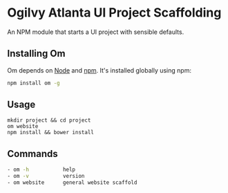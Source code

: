# Ogilvy Atlanta UI Project Scaffolding 

An NPM module that starts a UI project with sensible defaults. 

## Installing Om

Om depends on [Node](http://nodejs.org/) and [npm](http://npmjs.org/). It's
installed globally using npm:

```bash
npm install om -g
```

## Usage 

```
mkdir project && cd project
om website
npm install && bower install  
```

## Commands

```bash
- om -h           help
- om -v           version
- om website      general website scaffold
```
